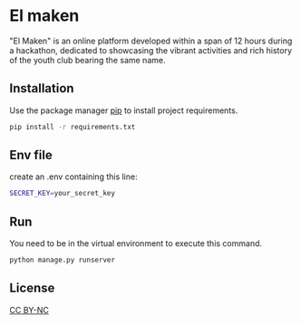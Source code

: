 # El maken

"El Maken" is an online platform developed within a span of 12 hours during a hackathon, dedicated to showcasing the vibrant activities and rich history of the youth club bearing the same name.
## Installation

Use the package manager [pip](https://pip.pypa.io/en/stable/) to install project requirements.

```bash
pip install -r requirements.txt
```
## Env file
create an .env containing this line:
```bash
SECRET_KEY=your_secret_key
```
## Run
You need to be in the virtual environment to execute this command.
```bash
python manage.py runserver
```

## License

[CC BY-NC](https://creativecommons.org/licenses/by-nc/4.0/deed.fr)
